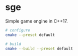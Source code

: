 # sge

Simple game engine in C++17.

```bash
# configure
cmake --preset default

# build
cmake --build --preset default
```